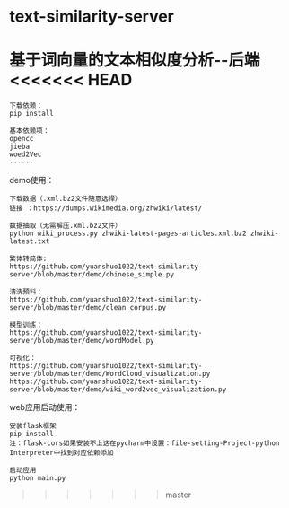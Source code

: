 # text-similarity-server
基于词向量的文本相似度分析--后端
<<<<<<< HEAD
=======

``````
下载依赖：
pip install

基本依赖项：
opencc
jieba
woed2Vec
······
```````
demo使用：
````````
下载数据（.xml.bz2文件随意选择）
链接 ：https://dumps.wikimedia.org/zhwiki/latest/

数据抽取（无需解压.xml.bz2文件）
python wiki_process.py zhwiki-latest-pages-articles.xml.bz2 zhwiki-latest.txt
````````
``````
繁体转简体:
https://github.com/yuanshuo1022/text-similarity-server/blob/master/demo/chinese_simple.py

清洗预料：
https://github.com/yuanshuo1022/text-similarity-server/blob/master/demo/clean_corpus.py

模型训练：
https://github.com/yuanshuo1022/text-similarity-server/blob/master/demo/wordModel.py

可视化：
https://github.com/yuanshuo1022/text-similarity-server/blob/master/demo/WordCloud_visualization.py
https://github.com/yuanshuo1022/text-similarity-server/blob/master/demo/wiki_word2vec_visualization.py
``````

web应用启动使用：
``````
安装flask框架
pip install 
注：flask-cors如果安装不上这在pycharm中设置：file-setting-Project-python Interpreter中找到对应依赖添加

启动应用
python main.py
``````
>>>>>>> master
